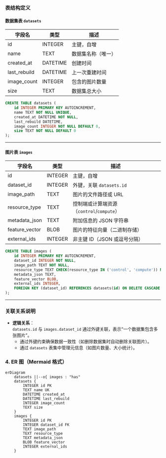 ### 表结构定义

#### 数据集表 `datasets`
| 字段名       | 类型     | 描述               |
| ------------ | -------- | ------------------ |
| id           | INTEGER  | 主键，自增         |
| name         | TEXT     | 数据集名称（唯一） |
| created_at   | DATETIME | 创建时间           |
| last_rebuild | DATETIME | 上一次重建时间     |
| image_count  | INTEGER  | 包含的图片数量     |
| size         | TEXT     | 数据集总大小       |

```sql
CREATE TABLE datasets (
    id INTEGER PRIMARY KEY AUTOINCREMENT,
    name TEXT NOT NULL UNIQUE,
    created_at DATETIME NOT NULL,
    last_rebuild DATETIME,
    image_count INTEGER NOT NULL DEFAULT 0,
    size TEXT NOT NULL DEFAULT 0
);
```

---

#### 图片表 `images`
| 字段名         | 类型    | 描述                                      |
| -------------- | ------- | ----------------------------------------- |
| id             | INTEGER | 主键，自增                                |
| dataset_id     | INTEGER | 外键，关联 `datasets.id`                  |
| image_path     | TEXT    | 图片的文件路径或 URL                      |
| resource_type  | TEXT    | 控制端或计算端资源（`control`/`compute`） |
| metadata_json  | TEXT    | 附加信息的 JSON 字符串                    |
| feature_vector | BLOB    | 图片的特征向量（二进制存储）              |
| external_ids   | INTEGER | 非主键 ID（JSON 或逗号分隔）              |

```sql
CREATE TABLE images (
    id INTEGER PRIMARY KEY AUTOINCREMENT,
    dataset_id INTEGER NOT NULL,
    image_path TEXT NOT NULL,
    resource_type TEXT CHECK(resource_type IN ('control', 'compute')) NOT NULL,
    metadata_json TEXT,
    feature_vector BLOB,
    external_ids INTEGER,
    FOREIGN KEY (dataset_id) REFERENCES datasets(id) ON DELETE CASCADE
);
```

---

### 关联关系说明

- **逻辑关系**：  
  `datasets.id` 与 `images.dataset_id` 通过外键关联，表示“一个数据集包含多张图片”。
  - 通过外键约束确保数据一致性（如删除数据集时自动删除关联图片）。
  - 通过 `datasets` 表集中管理元信息（如图片数量、大小统计）。

### 4. ER 图（Mermaid 格式）

```mermaid
erDiagram
    datasets ||--o{ images : "has"
    datasets {
        INTEGER id PK
        TEXT name UK
        DATETIME created_at
        DATETIME last_rebuild
        INTEGER image_count
        TEXT size
    }
    images {
        INTEGER id PK
        INTEGER dataset_id FK
        TEXT image_path
        TEXT resource_type
        TEXT metadata_json
        BLOB feature_vector
        INTEGER external_ids
    }
```

